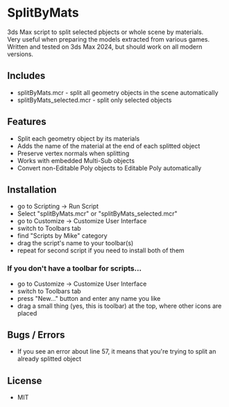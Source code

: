 # SplitByMats
3ds Max script to split selected pbjects or whole scene by materials.<br />
Very useful when preparing the models extracted from various games.<br />
Written and tested on 3ds Max 2024, but should work on all modern versions.<br />

## Includes
* splitByMats.mcr - split all geometry objects in the scene automatically
* splitByMats_selected.mcr - split only selected objects

## Features
* Split each geometry object by its materials
* Adds the name of the material at the end of each splitted object
* Preserve vertex normals when splitting
* Works with embedded Multi-Sub objects
* Convert non-Editable Poly objects to Editable Poly automatically

## Installation
* go to Scripting -> Run Script
* Select "splitByMats.mcr" or "splitByMats_selected.mcr"
* go to Customize -> Customize User Interface
* switch to Toolbars tab
* find "Scripts by Mike" category
* drag the script's name to your toolbar(s)
* repeat for second script if you need to install both of them

### If you don't have a toolbar for scripts...
* go to Customize -> Customize User Interface
* switch to Toolbars tab
* press "New..." button and enter any name you like
* drag a small thing (yes, this is toolbar) at the top, where other icons are placed

## Bugs / Errors
* If you see an error about line 57, it means that you're trying to split an already splitted object

## License
* MIT

